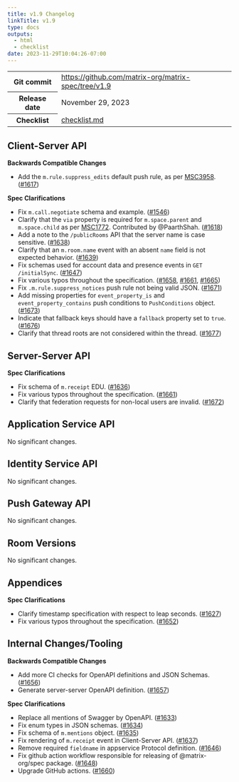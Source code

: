 ```yaml
---
title: v1.9 Changelog
linkTitle: v1.9
type: docs
outputs:
  - html
  - checklist
date: 2023-11-29T10:04:26-07:00
---
```

<!--
This is a header file for the generated changelog.

Variables:
    v1.9  = Replaced by the version number (eg: v1.2)
    November 29, 2023     = Replaced by the date (eg: April 01, 2021)
-->

<table class="release-info">
<tr><th>Git commit</th><td><a href="https://github.com/matrix-org/matrix-spec/tree/v1.9">https://github.com/matrix-org/matrix-spec/tree/v1.9</a></td>
<tr><th>Release date</th><td>November 29, 2023</td>
<tr><th>Checklist</th><td><a href="/changelog/v1.9/checklist.md">checklist.md</a></td>
</table>

<!-- Intentionally blank line to ensure headers work in the concatenated changelog -->

## Client-Server API

**Backwards Compatible Changes**

- Add the `m.rule.suppress_edits` default push rule, as per [MSC3958](https://github.com/matrix-org/matrix-spec-proposals/pull/3958). ([#1617](https://github.com/matrix-org/matrix-spec/issues/1617))

**Spec Clarifications**

- Fix `m.call.negotiate` schema and example. ([#1546](https://github.com/matrix-org/matrix-spec/issues/1546))
- Clarify that the `via` property is required for `m.space.parent` and `m.space.child` as per [MSC1772](https://github.com/matrix-org/matrix-spec-proposals/pull/1772). Contributed by @PaarthShah. ([#1618](https://github.com/matrix-org/matrix-spec/issues/1618))
- Add a note to the `/publicRooms` API that the server name is case sensitive. ([#1638](https://github.com/matrix-org/matrix-spec/issues/1638))
- Clarify that an `m.room.name` event with an absent `name` field is not expected behavior. ([#1639](https://github.com/matrix-org/matrix-spec/issues/1639))
- Fix schemas used for account data and presence events in `GET /initialSync`. ([#1647](https://github.com/matrix-org/matrix-spec/issues/1647))
- Fix various typos throughout the specification. ([#1658](https://github.com/matrix-org/matrix-spec/issues/1658), [#1661](https://github.com/matrix-org/matrix-spec/issues/1661), [#1665](https://github.com/matrix-org/matrix-spec/issues/1665))
- Fix `.m.rule.suppress_notices` push rule not being valid JSON. ([#1671](https://github.com/matrix-org/matrix-spec/issues/1671))
- Add missing properties for `event_property_is` and `event_property_contains` push conditions to `PushConditions` object. ([#1673](https://github.com/matrix-org/matrix-spec/issues/1673))
- Indicate that fallback keys should have a `fallback` property set to `true`. ([#1676](https://github.com/matrix-org/matrix-spec/issues/1676))
- Clarify that thread roots are not considered within the thread. ([#1677](https://github.com/matrix-org/matrix-spec/issues/1677))


## Server-Server API

**Spec Clarifications**

- Fix schema of `m.receipt` EDU. ([#1636](https://github.com/matrix-org/matrix-spec/issues/1636))
- Fix various typos throughout the specification. ([#1661](https://github.com/matrix-org/matrix-spec/issues/1661))
- Clarify that federation requests for non-local users are invalid. ([#1672](https://github.com/matrix-org/matrix-spec/issues/1672))


## Application Service API

No significant changes.


## Identity Service API

No significant changes.


## Push Gateway API

No significant changes.


## Room Versions

No significant changes.


## Appendices

**Spec Clarifications**

- Clarify timestamp specification with respect to leap seconds. ([#1627](https://github.com/matrix-org/matrix-spec/issues/1627))
- Fix various typos throughout the specification. ([#1652](https://github.com/matrix-org/matrix-spec/issues/1652))


## Internal Changes/Tooling

**Backwards Compatible Changes**

- Add more CI checks for OpenAPI definitions and JSON Schemas. ([#1656](https://github.com/matrix-org/matrix-spec/issues/1656))
- Generate server-server OpenAPI definition. ([#1657](https://github.com/matrix-org/matrix-spec/issues/1657))

**Spec Clarifications**

- Replace all mentions of Swagger by OpenAPI. ([#1633](https://github.com/matrix-org/matrix-spec/issues/1633))
- Fix enum types in JSON schemas. ([#1634](https://github.com/matrix-org/matrix-spec/issues/1634))
- Fix schema of `m.mentions` object. ([#1635](https://github.com/matrix-org/matrix-spec/issues/1635))
- Fix rendering of `m.receipt` event in Client-Server API. ([#1637](https://github.com/matrix-org/matrix-spec/issues/1637))
- Remove required `fieldname` in appservice Protocol definition. ([#1646](https://github.com/matrix-org/matrix-spec/issues/1646))
- Fix github action workflow responsible for releasing of @matrix-org/spec package. ([#1648](https://github.com/matrix-org/matrix-spec/issues/1648))
- Upgrade GitHub actions. ([#1660](https://github.com/matrix-org/matrix-spec/issues/1660))

